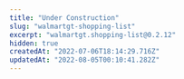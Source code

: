 ```yaml
---
title: "Under Construction"
slug: "walmartgt-shopping-list"
excerpt: "walmartgt.shopping-list@0.2.12"
hidden: true
createdAt: "2022-07-06T18:14:29.716Z"
updatedAt: "2022-08-05T00:10:41.282Z"
---
```

